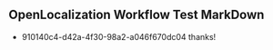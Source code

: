 ## OpenLocalization Workflow Test MarkDown
* 910140c4-d42a-4f30-98a2-a046f670dc04 thanks!

<!--HONumber=Aug16_HO2-->


